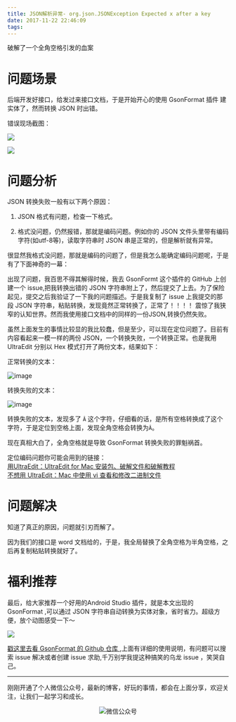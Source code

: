 ```yaml
---
title: JSON解析异常- org.json.JSONException Expected x after a key
date: 2017-11-22 22:46:09
tags:
---
```



破解了一个全角空格引发的血案

<!--more-->

# 问题场景

后端开发好接口，给发过来接口文档，于是开始开心的使用 GsonFormat 插件 建实体了，然而转换 JSON 时出错。

错误现场截图：

![](http://oriwplcze.bkt.clouddn.com/4d58d873368d1fd254a1fd2d75bc890b.png)

![](http://oriwplcze.bkt.clouddn.com/750345e68b1fa64deb718ab973fe6800.png)



# 问题分析

JSON 转换失败一般有以下两个原因：

1. JSON 格式有问题，检查一下格式。

2. 格式没问题，仍然报错，那就是编码问题。例如你的 JSON 文件头里带有编码字符(如utf-8等)，读取字符串时 JSON 串是正常的，但是解析就有异常。



很显然我格式没问题，那就是编码的问题了，但是我怎么能确定编码问题呢，于是有了下面神奇的一幕：

出现了问题，我百思不得其解得时候，我去 GsonFormt 这个插件的 GitHub 上创建一个 issue,把我转换出错的 JSON 字符串附上了，然后提交了上去。为了保险起见，提交之后我验证了一下我的问题描述。于是我复制了 issue 上我提交的那段 JSON 字符串，粘贴转换，发现竟然正常转换了，正常了！！！！ 震惊了我狭窄的认知世界。然而我使用接口文档中的同样的一份JSON,转换仍然失败。

虽然上面发生的事情比较显的我比较蠢，但是至少，可以现在定位问题了。目前有内容看起来一模一样的两份 JSON，一个转换失败，一个转换正常。也是我用 UltraEdit 分别以 Hex 模式打开了两份文本，结果如下：

正常转换的文本：

![image](https://user-images.githubusercontent.com/16207639/33135900-665be874-cf69-11e7-9e4a-29991f0ff107.png)

转换失败的文本：

![image](https://user-images.githubusercontent.com/16207639/33136041-cc643590-cf69-11e7-8aeb-ec6fde8da68a.png)


转换失败的文本，发现多了 `Â` 这个字符，仔细看的话，是所有空格转换成了这个字符，于是定位到空格上面，发现全角空格会转换为`Â`。

现在真相大白了，全角空格就是导致 GsonFormat 转换失败的罪魁祸首。

定位编码问题你可能会用到的链接：  
[用UltraEdit：UltraEdit for Mac 安装包、破解文件和破解教程](http://www.jianshu.com/p/7b79a7ca522f)  
[不想用 UltraEdit：Mac 中使用 vi 查看和修改二进制文件](https://www.zhihu.com/question/22281280)

# 问题解决

知道了真正的原因，问题就引刃而解了。

因为我们的接口是 word 文档给的，于是，我全局替换了全角空格为半角空格，之后再复制粘贴转换就好了。



# 福利推荐

最后，给大家推荐一个好用的Android Studio 插件，就是本文出现的 GsonFormat ,可以通过 JSON 字符串自动转换为实体对象，省时省力。超级方便，放个动图感受一下～

![](https://camo.githubusercontent.com/0d45c79c54ab57f6efe31e9019b11d93974fa039/687474703a2f2f75706c6f61642d696d616765732e6a69616e7368752e696f2f75706c6f61645f696d616765732f3136363836362d666639646333333661663732643764372e6769663f696d6167654d6f6772322f6175746f2d6f7269656e742f7374726970)

[戳这里去看 GsonFormat 的 Github 仓库 ](https://github.com/zzz40500/GsonFormat),上面有详细的使用说明，有问题可以搜索 issue 解决或者创建 issue 求助,千万别学我提这种搞笑的乌龙 issue ，笑哭自己。



---

刚刚开通了个人微信公众号，最新的博客，好玩的事情，都会在上面分享，欢迎关注，让我们一起学习和成长。

<div  align="center">    

![微信公众号](http://oriwplcze.bkt.clouddn.com/qrcode_for_gh_e8f891ce77fb_258.jpg)

</div>
